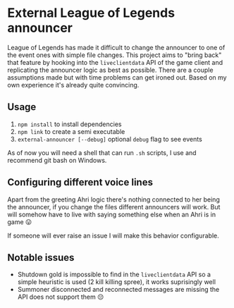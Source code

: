 # External League of Legends announcer

League of Legends has made it difficult to change the announcer to one of the event ones with simple file changes. This project aims to "bring back" that feature by hooking into the `liveclientdata` API of the game client and replicating the announcer logic as best as possible. There are a couple assumptions made but with time problems can get ironed out. Based on my own experience it's already quite convincing.

## Usage

1. `npm install` to install dependencies
2. `npm link` to create a semi executable
3. `external-announcer [--debug]` optional `debug` flag to see events

As of now you will need a shell that can run `.sh` scripts, I use and recommend git bash on Windows.

## Configuring different voice lines

Apart from the greeting Ahri logic there's nothing connected to her being the announcer, if you change the files different announcers will work. But will somehow have to live with saying something else when an Ahri is in game 😛

If someone will ever raise an issue I will make this behavior configurable.

## Notable issues
- Shutdown gold is impossible to find in the `liveclientdata` API so a simple heuristic is used (2 kill killing spree), it works suprisingly well
- Summoner disconnected and reconnected messages are missing the API does not support them 😔